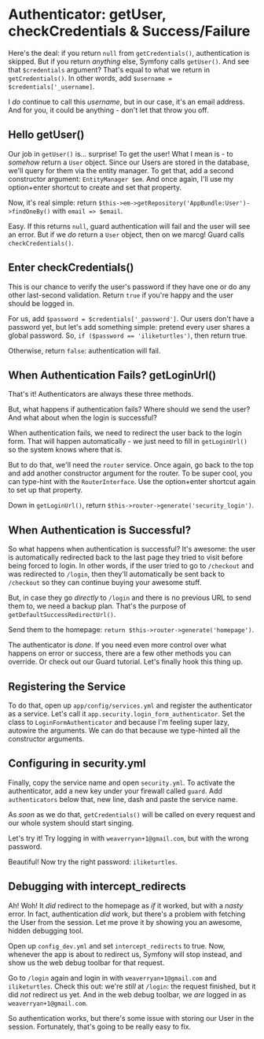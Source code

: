 # Authenticator: getUser, checkCredentials & Success/Failure

Here's the deal: if you return `null` from `getCredentials()`, authentication is
skipped. But if you return *anything* else, Symfony calls `getUser()`. And see that
`$credentials` argument? That's equal to what we return in `getCredentials()`.
In other words, add `$username = $credentials['_username]`.

I *do* continue to call this *username*, but in our case, it's an email address.
And for you, it could be anything - don't let that throw you off.

## Hello getUser()

Our job in `getUser()` is... surprise! To get the user! What I mean is - to *somehow*
return a `User` object. Since our Users are stored in the database, we'll query for
them via the entity manager. To get that, add a second constructor argument:
`EntityManager $em`. And once again, I'll use my option+enter shortcut to create
and set that property.

Now, it's real simple: return `$this->em->getRepository('AppBundle:User')->findOneBy()`
with `email => $email`.

Easy. If this returns `null`, guard authentication will fail and the user will see
an error. But if we *do* return a `User` object, then on we marcg! Guard calls
`checkCredentials()`.

## Enter checkCredentials()

This is our chance to verify the user's password if they have one or do any other
last-second validation. Return `true` if you're happy and the user should be logged
in.

For us, add `$password = $credentials['_password']`. Our users don't have a password
yet, but let's add something simple: pretend every user shares a global password.
So, `if ($password == 'iliketurtles')`, then return true.

Otherwise, return `false`: authentication will fail.

## When Authentication Fails? getLoginUrl()

That's it! Authenticators are always these three methods.

But, what happens if authentication fails? Where should we send the user? And what
about when the login is successful?

When authentication fails, we need to redirect the user back to the login form. That
will happen automatically - we just need to fill in `getLoginUrl()` so the system
knows where that is.

But to do that, we'll need the `router` service. Once again, go back to the top and
add another constructor argument for the router. To be super cool, you can type-hint
with the `RouterInterface`. Use the option+enter shortcut again to set up that property.

Down in `getLoginUrl()`, return `$this->router->generate('security_login')`.

## When Authentication is Successful? 

So what happens when authentication is successful? It's awesome: the user is automatically
redirected back to the last page they tried to visit before being forced to login.
In other words, if the user tried to go to `/checkout` and was redirected to `/login`,
then they'll automatically be sent back to `/checkout` so they can continue buying
your awesome stuff.

But, in case they go *directly* to `/login` and there is no previous URL to send
them to, we need a backup plan. That's the purpose of `getDefaultSuccessRedirectUrl()`.

Send them to the homepage: `return $this->router->generate('homepage')`.

The authenticator is *done*. If you need even more control over what happens on error
or success, there are a few other methods you can override. Or check out our Guard
tutorial. Let's finally hook this thing up.

## Registering the Service

To do that, open up `app/config/services.yml` and register the authenticator as a
service. Let's call it `app.security.login_form_authenticator`. Set the class to
`LoginFormAuthenticator` and because I'm feeling super lazy, autowire the arguments.
We can do that because we type-hinted all the constructor arguments.

## Configuring in security.yml

Finally, copy the service name and open `security.yml`. To activate the authenticator,
add a new key under your firewall called `guard`. Add `authenticators` below that,
new line, dash and paste the service name.

As *soon* as we do that, `getCredentials()` will be called on every request and our
whole system should start singing.

Let's try it! Try logging in with `weaverryan+1@gmail.com`, but with the wrong password.

Beautiful! Now try the right password: `iliketurtles`.

## Debugging with intercept_redirects

Ah! Woh! It *did* redirect to the homepage as *if* it worked, but with a *nasty* error.
In fact, authentication *did* work, but there's a problem with fetching the User
from the session. Let me prove it by showing you an awesome, hidden debugging tool.

Open up `config_dev.yml` and set `intercept_redirects` to true. Now, whenever the
app is about to redirect us, Symfony will stop instead, and show us the web debug
toolbar for that request.

Go to `/login` again and login in with `weaverryan+1@gmail.com` and `iliketurtles`.
Check this out: we're *still* at `/login`: the request finished, but it did *not*
redirect us yet. And in the web debug toolbar, we *are* logged in as
`weaverryan+1@gmail.com`.

So authentication works, but there's some issue with storing our User in the session.
Fortunately, that's going to be really easy to fix.

